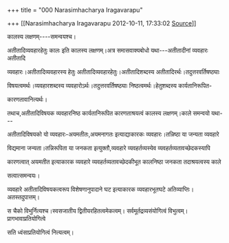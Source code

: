 +++
title = "000 Narasimhacharya Iragavarapu"

+++
[[Narasimhacharya Iragavarapu	2012-10-11, 17:33:02 [Source](https://groups.google.com/g/bvparishat/c/6ZnSLWmZvso)]]



कालस्य लक्षणम्----समन्वयश्च।

अतीतादिव्यवहारहेतुः कालः इति कालस्य लक्षणम्।अत्र समासवाक्यबोधो यथा---अतीतादीनां व्यवहारः अतीतादि

व्यवहारः।अतीतादिव्यवहारस्य हेतुः अतीतादिव्यवहारहेतुः।अतीतादिशब्दस्य अतीतादिरर्थः।तदुत्तरवर्तिषष्ठ्याः

विषयत्वमर्थः।व्यवहारशब्दस्य व्यवहारोऽर्थः।तदुत्तरवर्तिषष्ठ्याः निष्ठत्वमर्थः।हेतुशब्दस्य कार्यतानिरूपित-

कारणतावानित्यर्थः।

तथाच,अतीतादिविषयक व्यवहारनिष्ठ कार्यतानिरूपित कारणताश्रयत्वं कालस्य लक्षणम्।काले समन्वयो यथा---

अतीतादिविषयको यो व्यवहारः-अयमतीतः,अयमनागतः इत्याद्याकारकः व्यवहारः।तन्निष्ठा या जन्यता व्यवहारे

विद्यमाना जन्यता।तन्निरूपिता या जनकता इत्युक्तौ,व्यवहारे व्यवहर्तव्यस्येव व्यवहर्तव्यतावच्छेदकस्यापि

कारणत्वात् अयमतीत इत्याकारक व्यवहारे व्यवहर्तव्यतावच्छेदकीभूत कालनिष्ठा जनकता तदाश्रयत्वस्य काले

सत्वात्समन्वयः।

व्यवहारे अतीतादिविषयकत्वरूप विशेषणानुपादाने घट इत्याकारक व्यवहारभूतघटे अतिव्याप्तिः।अतस्तदुपात्तम्।

स चैको विभुर्नित्यश्च।स्वसजातीय द्वितीयरहितत्वमेकत्वम्। सर्वमूर्तद्रव्यसंयोगित्वं विभुत्वम्। प्रागभावाप्रतियोगित्वे

सति ध्वंसाप्रतियोगित्वं नित्यत्वम्।

